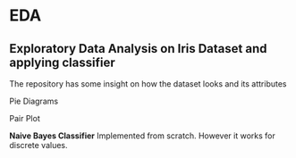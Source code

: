 # EDA

## Exploratory Data Analysis on Iris Dataset and applying classifier

The repository has some insight on how the dataset looks and its attributes

Pie Diagrams

Pair Plot
    
**Naive Bayes Classifier** Implemented from scratch. However it works for discrete values.